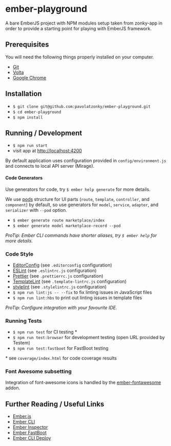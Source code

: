 # ember-playground

A bare EmberJS project with NPM modules setup taken from zonky-app in order to provide a starting point for playing with EmberJS framework.

## Prerequisites

You will need the following things properly installed on your computer.

- [Git](http://git-scm.com/)
- [Volta](https://volta.sh/)
- [Google Chrome](https://google.com/chrome/)

## Installation

- `$ git clone git@github.com:pavolatzonky/ember-playground.git`
- `$ cd ember-playground`
- `$ npm install`

## Running / Development

- `$ npm run start`
- visit app at [http://localhost:4200](http://localhost:4200)

By default application uses configuration provided in `config/environment.js` and connects to local API server (Mirage).

#### Code Generators

Use generators for code, try `$ ember help generate` for more details.

We use [pods](https://ember-cli.com/user-guide/#using-pods) structure for UI parts (`route`, `template`, `controller`, and `component`) by default, so use generators for `model`, `service`, `adapter`, and `serializer` with `--pod` option.

- `$ ember generate route marketplace/index`
- `$ ember generate model marketplace-record --pod`

_ProTip: Ember CLI commands have shorter aliases, try `$ ember help` for more details._

### Code Style

- [EditorConfig](http://editorconfig.org) (see `.editorconfig` configuration)
- [ESLint](https://eslint.org) (see `.eslintrc.js` configuration)
- [Prettier](https://prettier.io) (see `.prettierrc.js` configuration)
- [TemplateLint](https://github.com/rwjblue/ember-cli-template-lint) (see `.template-lintrc.js` configuration)
- [stylelint](https://github.com/billybonks/ember-cli-stylelint) (see `.stylelintrc.js` configuration)
- `$ npm run lint:js -- --fix` to fix linting issues in JavaScript files
- `$ npm run lint:hbs` to print out linting issues in template files

_ProTip: Configure integration with your favourite IDE._

### Running Tests

- `$ npm run test` for CI testing \*
- `$ npm run test:browser` for development testing (open URL provided by Testem)
- `$ npm run test:fastboot` for FastBoot testing

\* see `coverage/index.html` for code coverage results

### Font Awesome subsetting

Integration of font-awesome icons is handled by the [ember-fontawesome](https://github.com/FortAwesome/ember-fontawesome) addon.


## Further Reading / Useful Links

- [Ember.js](http://emberjs.com/)
- [Ember CLI](http://ember-cli.com/)
- [Ember Inspector](https://github.com/emberjs/ember-inspector#readme)
- [Ember FastBoot](http://www.ember-fastboot.com)
- [Ember CLI Deploy](http://ember-cli-deploy.com)
